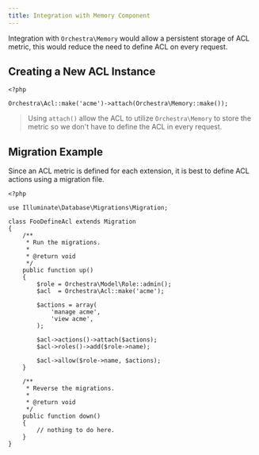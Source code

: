 ```yaml
---
title: Integration with Memory Component
---
```


Integration with `Orchestra\Memory` would allow a persistent storage of ACL metric, this would reduce the need to define ACL on every request.

## Creating a New ACL Instance

	<?php

	Orchestra\Acl::make('acme')->attach(Orchestra\Memory::make());


> Using `attach()` allow the ACL to utilize `Orchestra\Memory` to store the metric so we don't have to define the ACL in every request.

## Migration Example

Since an ACL metric is defined for each extension, it is best to define ACL actions using a migration file.

	<?php

	use Illuminate\Database\Migrations\Migration;

	class FooDefineAcl extends Migration
	{
		/**
		 * Run the migrations.
		 *
		 * @return void
		 */
		public function up()
		{
			$role = Orchestra\Model\Role::admin();
			$acl  = Orchestra\Acl::make('acme');

			$actions = array(
				'manage acme',
				'view acme',
			);

			$acl->actions()->attach($actions);
			$acl->roles()->add($role->name);

			$acl->allow($role->name, $actions);
		}

		/**
		 * Reverse the migrations.
		 *
		 * @return void
		 */
		public function down()
		{
			// nothing to do here.
		}
	}

